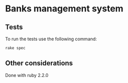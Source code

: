 # Banks management system

## Tests

To run the tests use the following command:

    rake spec

## Other considerations

Done with ruby 2.2.0